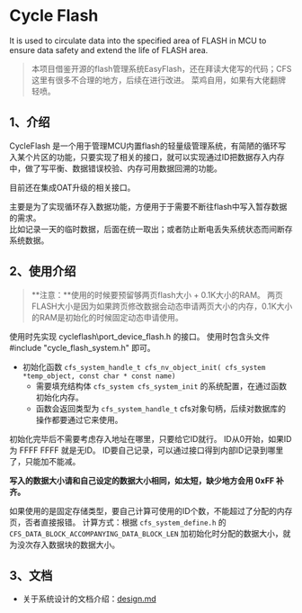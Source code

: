 # Cycle Flash

It is used to circulate data into the specified area of FLASH in MCU to ensure data safety and extend the life of FLASH area.  
> 本项目借鉴开源的flash管理系统EasyFlash，还在拜读大佬写的代码；CFS这里有很多不合理的地方，后续在进行改进。
> 菜鸡自用，如果有大佬翻牌轻喷。

## 1、介绍

CycleFlash 是一个用于管理MCU内置flash的轻量级管理系统，有简陋的循环写入某个片区的功能，只要实现了相关的接口，就可以实现通过ID把数据存入内存中，做了写平衡、数据错误校验、内存可用数据回溯的功能。

目前还在集成OAT升级的相关接口。

主要是为了实现循环存入数据功能，方便用于于需要不断往flash中写入暂存数据的需求。  
比如记录一天的临时数据，后面在统一取出；或者防止断电丢失系统状态而间断存系统数据。

## 2、使用介绍

> **注意：**使用的时候要预留够两页flash大小 + 0.1K大小的RAM。
> 两页FLASH大小是因为如果跨页修改数据会动态申请两页大小的内存，0.1K大小的RAM是初始化的时候固定动态申请使用。

使用时先实现 cycleflash\port_device_flash.h 的接口。
使用时包含头文件 #include "cycle_flash_system.h" 即可。

- 初始化函数 `cfs_system_handle_t cfs_nv_object_init( cfs_system *temp_object, const char * const name)`
  - 需要填充结构体 `cfs_system cfs_system_init` 的系统配置，在通过函数初始化内存。
  - 函数会返回类型为 `cfs_system_handle_t` cfs对象句柄，后续对数据库的操作都要通过它来使用。

初始化完毕后不需要考虑存入地址在哪里，只要给它ID就行。
ID从0开始，如果ID为 FFFF FFFF 就是无ID。
ID要自己记录，可以通过接口得到内部ID记录到哪里了，只能加不能减。

**写入的数据大小请和自己设定的数据大小相同，如太短，缺少地方会用 0xFF 补齐。**

如果使用的是固定存储类型，要自己计算可使用的ID个数，不能超过了分配的内存页，否者直接报错。
计算方式：根据 `cfs_system_define.h` 的 `CFS_DATA_BLOCK_ACCOMPANYING_DATA_BLOCK_LEN` 加初始化时分配的数据大小，就为没次存入数据块的数据大小。

## 3、文档

- 关于系统设计的文档介绍：[design.md](./cycleflash/design.md)
